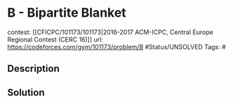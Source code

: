 # B - Bipartite Blanket

contest: [[CFICPC/101173/101173|2016-2017 ACM-ICPC, Central Europe Regional Contest (CERC 16)]]
url: https://codeforces.com/gym/101173/problem/B
#Status/UNSOLVED
Tags: #

## Description

## Solution

